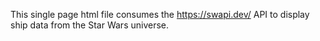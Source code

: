 This single page html file consumes the https://swapi.dev/ API to display ship
data from the Star Wars universe.